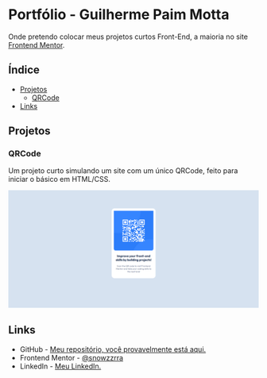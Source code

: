 # Portfólio - Guilherme Paim Motta
Onde pretendo colocar meus projetos curtos Front-End, a maioria no site [Frontend Mentor](https://www.frontendmentor.io).

## Índice

- [Projetos](#projetos)
  - [QRCode](#qrcode)
- [Links](#links)

## Projetos

### QRCode

Um projeto curto simulando um site com um único QRCode, feito para iniciar o básico em HTML/CSS.

![](QRCode\screenshot.png)

## Links

- GitHub - [Meu repositório, você provavelmente está aqui.](https://github.com/snowzzrra)
- Frontend Mentor - [@snowzzrra](https://www.frontendmentor.io/profile/snowzzrra)
- LinkedIn - [Meu LinkedIn.](https://www.linkedin.com/in/guilherme-paim-motta-b4942b232/)